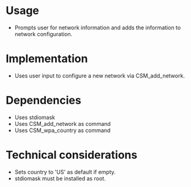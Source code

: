 # Usage
- Prompts user for network information and adds the information to network configuration.


# Implementation
- Uses user input to configure a new network via CSM_add_network.

# Dependencies
- Uses stdiomask
- Uses CSM_add_network as command
- Uses CSM_wpa_country as command

# Technical considerations
- Sets country to 'US' as default if empty.
- stdiomask must be installed as root.
